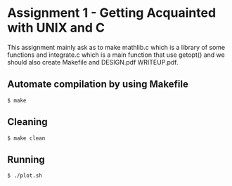 # Assignment 1 - Getting Acquainted with UNIX and C
This assignment mainly ask as to make mathlib.c which is a library of some functions and integrate.c which is a main function that use getopt() and we should also create Makefile and DESIGN.pdf WRITEUP.pdf.

## Automate compilation by using Makefile
```
$ make
```

## Cleaning
```
$ make clean
```

## Running

```
$ ./plot.sh
```
